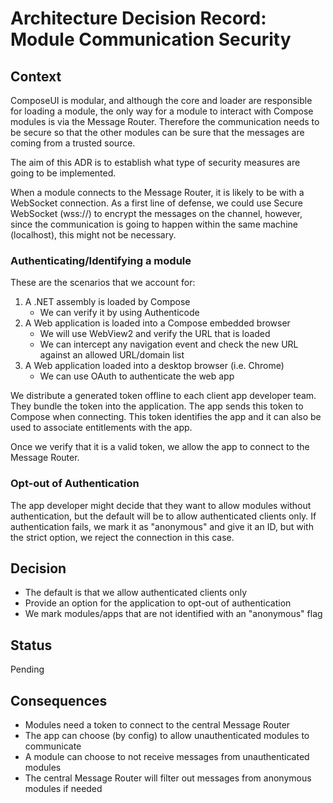 <!-- Morgan Stanley makes this available to you under the Apache License, Version 2.0 (the "License"). You may obtain a copy of the License at http://www.apache.org/licenses/LICENSE-2.0. See the NOTICE file distributed with this work for additional information regarding copyright ownership. Unless required by applicable law or agreed to in writing, software distributed under the License is distributed on an "AS IS" BASIS, WITHOUT WARRANTIES OR CONDITIONS OF ANY KIND, either express or implied. See the License for the specific language governing permissions and limitations under the License. -->

# Architecture Decision Record: Module Communication Security

## Context

ComposeUI is modular, and although the core and loader are responsible for loading a module, the only
way for a module to interact with Compose modules is via the Message Router. Therefore the communication
needs to be secure so that the other modules can be sure that the messages are coming from a trusted source.

The aim of this ADR is to establish what type of security measures are going to be implemented.

When a module connects to the Message Router, it is likely to be with a WebSocket connection.
As a first line of defense, we could use Secure WebSocket (wss://) to encrypt the messages on the channel,
however, since the communication is going to happen within the same machine (localhost), this might not be 
necessary. 

### Authenticating/Identifying a module

These are the scenarios that we account for:
1. A .NET assembly is loaded by Compose
	- We can verify it by using Authenticode
2. A Web application is loaded into a Compose embedded browser
	- We will use WebView2 and verify the URL that is loaded
	- We can intercept any navigation event and check the new URL against an allowed URL/domain list
3. A Web application loaded into a desktop browser (i.e. Chrome)
	- We can use OAuth to authenticate the web app 
	
We distribute a generated token offline to each client app developer team.
They bundle the token into the application. The app sends this token to Compose when connecting.
This token identifies the app and it can also be used to associate entitlements with the app.

Once we verify that it is a valid token, we allow the app to connect to the Message Router.

### Opt-out of Authentication

The app developer might decide that they want to allow modules without authentication, but the default
will be to allow authenticated clients only. 
If authentication fails, we mark it as "anonymous" and give it an ID, but with the strict option, 
we reject the connection in this case.

## Decision
- The default is that we allow authenticated clients only
- Provide an option for the application to opt-out of authentication
- We mark modules/apps that are not identified with an "anonymous" flag

## Status

Pending

## Consequences
- Modules need a token to connect to the central Message Router
- The app can choose (by config) to allow unauthenticated modules to communicate
- A module can choose to not receive messages from unauthenticated modules
- The central Message Router will filter out messages from anonymous modules if needed
